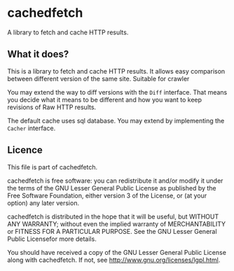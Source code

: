 cachedfetch
===========

A library to fetch and cache HTTP results.

What it does?
-------------

This is a library to fetch and cache HTTP results. It allows easy comparison between different version of the same site. Suitable for crawler

You may extend the way to diff versions with the `Diff` interface. That means you decide what it means to be different and how you want to keep revisions of Raw HTTP results.

The default cache uses sql database. You may extend by implementing the `Cacher` interface.

Licence
-------

This file is part of cachedfetch.

cachedfetch is free software: you can redistribute it and/or modify it under the terms of the GNU Lesser General Public License as published by the Free Software Foundation, either version 3 of the License, or (at your option) any later version.

cachedfetch is distributed in the hope that it will be useful, but WITHOUT ANY WARRANTY; without even the implied warranty of MERCHANTABILITY or FITNESS FOR A PARTICULAR PURPOSE. See the GNU Lesser General Public Licensefor more details.

You should have received a copy of the GNU Lesser General Public License along with cachedfetch. If not, see http://www.gnu.org/licenses/lgpl.html.
